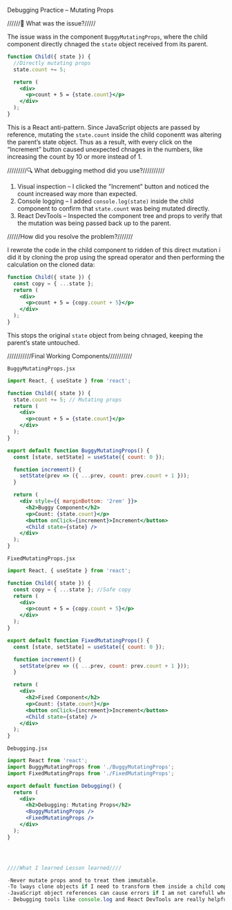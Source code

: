 Debugging Practice – Mutating Props

//////🐛 What was the issue?/////

The issue wass in the component `BuggyMutatingProps`, where the child component directly chnaged the `state` object received from its parent.

```jsx
function Child({ state }) {
  //Directly mutating props
  state.count += 5;

  return (
    <div>
      <p>count + 5 = {state.count}</p>
    </div>
  );
}
```

This is a React anti-pattern. Since JavaScript objects are passed by reference, mutating the `state.count` inside the child coponentt was altering the parent’s state object. Thus as a result, with every click on the “Increment” button caused unexpected chnages in the numbers, like increasing the count by 10 or more instead of 1.

/////////🔍 What debugging method did you use?//////////

1. Visual inspection – I clicked the "Increment" button and noticed the count increased way more than expected.
2. Console logging – I added `console.log(state)` inside the child component to confirm that `state.count` was being mutated directly.
3. React DevTools – Inspected the component tree and props to verify that the mutation was being passed back up to the parent.

//////How did you resolve the problem?///////

I rewrote the code in the child component to ridden of this direct mutation i did it by cloning the prop using the spread operator and then performing the calculation on the cloned data:

```jsx
function Child({ state }) {
  const copy = { ...state };
  return (
    <div>
      <p>count + 5 = {copy.count + 5}</p>
    </div>
  );
}
```

This stops the original `state` object from being chnaged, keeping the parent’s state untouched.

///////////Final Working Components///////////

`BuggyMutatingProps.jsx`

```jsx
import React, { useState } from 'react';

function Child({ state }) {
  state.count += 5; // Mutating props
  return (
    <div>
      <p>count + 5 = {state.count}</p>
    </div>
  );
}

export default function BuggyMutatingProps() {
  const [state, setState] = useState({ count: 0 });

  function increment() {
    setState(prev => ({ ...prev, count: prev.count + 1 }));
  }

  return (
    <div style={{ marginBottom: '2rem' }}>
      <h2>Buggy Component</h2>
      <p>Count: {state.count}</p>
      <button onClick={increment}>Increment</button>
      <Child state={state} />
    </div>
  );
}
```

`FixedMutatingProps.jsx`

```jsx
import React, { useState } from 'react';

function Child({ state }) {
  const copy = { ...state }; //Safe copy
  return (
    <div>
      <p>count + 5 = {copy.count + 5}</p>
    </div>
  );
}

export default function FixedMutatingProps() {
  const [state, setState] = useState({ count: 0 });

  function increment() {
    setState(prev => ({ ...prev, count: prev.count + 1 }));
  }

  return (
    <div>
      <h2>Fixed Component</h2>
      <p>Count: {state.count}</p>
      <button onClick={increment}>Increment</button>
      <Child state={state} />
    </div>
  );
}
```

`Debugging.jsx`

```jsx
import React from 'react';
import BuggyMutatingProps from './BuggyMutatingProps';
import FixedMutatingProps from './FixedMutatingProps';

export default function Debugging() {
  return (
    <div>
      <h2>Debugging: Mutating Props</h2>
      <BuggyMutatingProps />
      <FixedMutatingProps />
    </div>
  );
}




////What I learned Lesson learned////

-Never mutate props annd to treat them immutable.
-To lways clone objects if I need to transform them inside a child component.
-JavaScript object references can cause errors if I am not carefull when using them.
- Debugging tools like console.log and React DevTools are really helpful for finding state/prop bugs in React.


